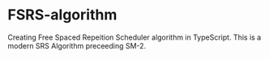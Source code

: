# FSRS-algorithm
Creating Free Spaced Repeition Scheduler algorithm in TypeScript. This is a modern SRS Algorithm preceeding SM-2.
